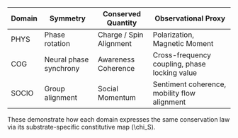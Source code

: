 | Domain | Symmetry               | Conserved Quantity      | Observational Proxy                           |
| ------ | ---------------------- | ----------------------- | --------------------------------------------- |
| PHYS   | Phase rotation         | Charge / Spin Alignment | Polarization, Magnetic Moment                 |
| COG    | Neural phase synchrony | Awareness Coherence     | Cross-frequency coupling, phase locking value |
| SOCIO  | Group alignment        | Social Momentum         | Sentiment coherence, mobility flow alignment  |

These demonstrate how each domain expresses the same conservation law via its substrate-specific constitutive map (\chi_S).